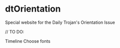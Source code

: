 # dtOrientation
Special website for the Daily Trojan's Orientation Issue 

// TO DO:

Timeline
Choose fonts
